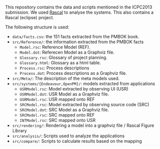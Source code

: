 This repository contains the data and scripts mentioned in the ICPC2013 submission.
We used [Rascal](http://www.rascal-mpl.org/) to analyse the systems.
This also contains a Rascal (eclipse) project.

The following structure is used: 

- ``data/facts.csv``: the 151 facts extracted from the PMBOK book.
- ``src/Reference/``: the information extracted from the PMBOK facts
	- ``Model.rsc``: Reference Model (REF).
	- ``Model.dot``: Referecen Model as a Graphviz file.
	- ``Glossary.rsc``: Glossary of project planning.
	- ``Glossary.html``: Glossary as a html table.
	- ``Process.rsc``: Process descriptions
	- ``Process.dot``: Process descriptions as a Graphviz file.
- ``src/Meta/``: The description of the meta models used.
- ``src/systems/{Endeavour,OpenPM}/``: models extracted from applications
	- ``USRModel.rsc``: Model extracted by observing UI (USR)
	- ``USRModel.dot``: USR Model as a Graphviz file.
	- ``USRModel.rsc``: USR mapped onto REF
	- ``SRCModel.rsc``: Model extracted by observing source code (SRC)
	- ``SRCModel.dot``: SRC Model as a Graphviz file.
	- ``SRCModel.rsc``: SRC mapped onto REF
	- ``INTModel.rsc``: SRC mapped onto USR
- ``src/rendering/``: Rendering a model into a graphviz file / Rascal Figure Library
- ``src/analysis/``: Scripts used to analyze the applications
- ``src/compare/``: Scripts to calculate results based on the mapping


